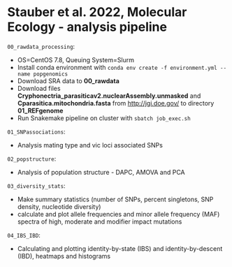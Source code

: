 # Stauber et al. 2022, Molecular Ecology - analysis pipeline

```00_rawdata_processing```:
* OS=CentOS 7.8, Queuing System=Slurm
* Install conda environment with ```conda env create -f environment.yml --name popgenomics```
* Download SRA data to **00_rawdata**
* Download files **Cryphonectria_parasiticav2.nuclearAssembly.unmasked** and **Cparasitica.mitochondria.fasta** from http://jgi.doe.gov/ to directory **01_REFgenome**
* Run Snakemake pipeline on cluster with ```sbatch job_exec.sh```

```01_SNPassociations```: 
* Analysis mating type and vic loci associated SNPs

```02_popstructure```: 
* Analysis of population structure - DAPC, AMOVA and PCA 

```03_diversity_stats```: 
* Make summary statistics (number of SNPs, percent singletons, SNP density, nucleotide diversity)
* calculate and plot allele frequencies and minor allele frequency (MAF) spectra of high, moderate and modifier impact mutations 

```04_IBS_IBD```:
* Calculating and plotting identity-by-state (IBS) and identity-by-descent (IBD), heatmaps and histograms
